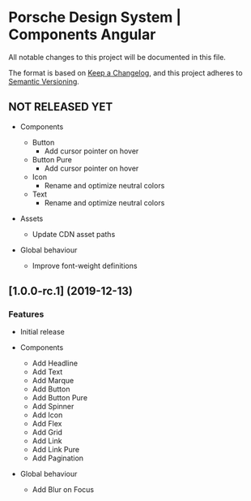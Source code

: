 # Porsche Design System | Components Angular
All notable changes to this project will be documented in this file.

The format is based on [Keep a Changelog](https://keepachangelog.com/en/1.0.0/),
and this project adheres to [Semantic Versioning](https://semver.org/spec/v2.0.0.html).

## NOT RELEASED YET

* Components
  * Button
    - Add cursor pointer on hover
  * Button Pure
    - Add cursor pointer on hover
  * Icon
    - Rename and optimize neutral colors
  * Text
    - Rename and optimize neutral colors

* Assets
  * Update CDN asset paths
  
* Global behaviour
  * Improve font-weight definitions

## [1.0.0-rc.1] (2019-12-13)

### Features
* Initial release

* Components
  * Add Headline
  * Add Text
  * Add Marque
  * Add Button
  * Add Button Pure
  * Add Spinner
  * Add Icon
  * Add Flex
  * Add Grid
  * Add Link
  * Add Link Pure
  * Add Pagination
  
* Global behaviour
  * Add Blur on Focus
